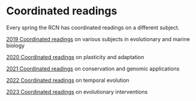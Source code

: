
# Coordinated readings

Every spring the RCN has coordinated readings on a different subject.

[2019 Coordinated readings](2019_readings.md) on various subjects in evolutionary and marine biology

[2020 Coordinated readings](2020_readings.md) on plasticity and adaptation

[2021 Coordinated readings](2021_readings.md) on conservation and genomic applications

[2022 Coordinated readings](2022_readings.md) on temporal evolution

[2023 Coordinated readings](2023_readings.md) on evolutionary interventions
